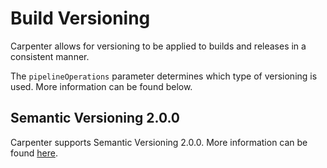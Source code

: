# Build Versioning

Carpenter allows for versioning to be applied to builds and releases in a consistent manner.

The `pipelineOperations` parameter determines which type of versioning is used. More information can be found below.

## Semantic Versioning 2.0.0

Carpenter supports Semantic Versioning 2.0.0. More information can be found [here](semver.md).

